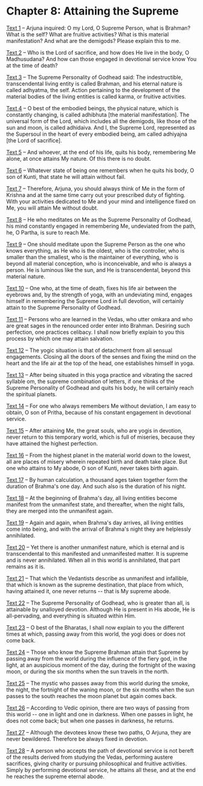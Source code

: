 # Chapter 8: Attaining the Supreme

[Text 1](1.md) – Arjuna inquired: O my Lord, O Supreme Person, what is Brahman? What is the self? What are fruitive activities? What is this material manifestation? And what are the demigods? Please explain this to me.

[Text 2](2.md) – Who is the Lord of sacrifice, and how does He live in the body, O Madhusudana? And how can those engaged in devotional service know You at the time of death?

[Text 3](3.md) – The Supreme Personality of Godhead said: The indestructible, transcendental living entity is called Brahman, and his eternal nature is called adhyatma, the self. Action pertaining to the development of the material bodies of the living entities is called karma, or fruitive activities.

[Text 4](4.md) – O best of the embodied beings, the physical nature, which is constantly changing, is called adhibhuta [the material manifestation]. The universal form of the Lord, which includes all the demigods, like those of the sun and moon, is called adhidaiva. And I, the Supreme Lord, represented as the Supersoul in the heart of every embodied being, am called adhiyajna [the Lord of sacrifice].

[Text 5](5.md) – And whoever, at the end of his life, quits his body, remembering Me alone, at once attains My nature. Of this there is no doubt.

[Text 6](6.md) – Whatever state of being one remembers when he quits his body, O son of Kunti, that state he will attain without fail.

[Text 7](7.md) – Therefore, Arjuna, you should always think of Me in the form of Krishna and at the same time carry out your prescribed duty of fighting. With your activities dedicated to Me and your mind and intelligence fixed on Me, you will attain Me without doubt.

[Text 8](8.md) – He who meditates on Me as the Supreme Personality of Godhead, his mind constantly engaged in remembering Me, undeviated from the path, he, O Partha, is sure to reach Me.

[Text 9](9.md) – One should meditate upon the Supreme Person as the one who knows everything, as He who is the oldest, who is the controller, who is smaller than the smallest, who is the maintainer of everything, who is beyond all material conception, who is inconceivable, and who is always a person. He is luminous like the sun, and He is transcendental, beyond this material nature.

[Text 10](10.md) – One who, at the time of death, fixes his life air between the eyebrows and, by the strength of yoga, with an undeviating mind, engages himself in remembering the Supreme Lord in full devotion, will certainly attain to the Supreme Personality of Godhead.

[Text 11](11.md) – Persons who are learned in the Vedas, who utter omkara and who are great sages in the renounced order enter into Brahman. Desiring such perfection, one practices celibacy. I shall now briefly explain to you this process by which one may attain salvation.

[Text 12](12.md) – The yogic situation is that of detachment from all sensual engagements. Closing all the doors of the senses and fixing the mind on the heart and the life air at the top of the head, one establishes himself in yoga.

[Text 13](13.md) – After being situated in this yoga practice and vibrating the sacred syllable om, the supreme combination of letters, if one thinks of the Supreme Personality of Godhead and quits his body, he will certainly reach the spiritual planets.

[Text 14](14.md) – For one who always remembers Me without deviation, I am easy to obtain, O son of Pritha, because of his constant engagement in devotional service.

[Text 15](15.md) – After attaining Me, the great souls, who are yogis in devotion, never return to this temporary world, which is full of miseries, because they have attained the highest perfection.

[Text 16](16.md) – From the highest planet in the material world down to the lowest, all are places of misery wherein repeated birth and death take place. But one who attains to My abode, O son of Kunti, never takes birth again.

[Text 17](17.md) – By human calculation, a thousand ages taken together form the duration of Brahma's one day. And such also is the duration of his night.

[Text 18](18.md) – At the beginning of Brahma's day, all living entities become manifest from the unmanifest state, and thereafter, when the night falls, they are merged into the unmanifest again.

[Text 19](19.md) – Again and again, when Brahma's day arrives, all living entities come into being, and with the arrival of Brahma's night they are helplessly annihilated.

[Text 20](20.md) – Yet there is another unmanifest nature, which is eternal and is transcendental to this manifested and unmanifested matter. It is supreme and is never annihilated. When all in this world is annihilated, that part remains as it is.

[Text 21](21.md) – That which the Vedantists describe as unmanifest and infallible, that which is known as the supreme destination, that place from which, having attained it, one never returns -- that is My supreme abode.

[Text 22](22.md) – The Supreme Personality of Godhead, who is greater than all, is attainable by unalloyed devotion. Although He is present in His abode, He is all-pervading, and everything is situated within Him.

[Text 23](23.md) – O best of the Bharatas, I shall now explain to you the different times at which, passing away from this world, the yogi does or does not come back.

[Text 24](24.md) – Those who know the Supreme Brahman attain that Supreme by passing away from the world during the influence of the fiery god, in the light, at an auspicious moment of the day, during the fortnight of the waxing moon, or during the six months when the sun travels in the north.

[Text 25](25.md) – The mystic who passes away from this world during the smoke, the night, the fortnight of the waning moon, or the six months when the sun passes to the south reaches the moon planet but again comes back.

[Text 26](26.md) – According to Vedic opinion, there are two ways of passing from this world -- one in light and one in darkness. When one passes in light, he does not come back; but when one passes in darkness, he returns.

[Text 27](27.md) – Although the devotees know these two paths, O Arjuna, they are never bewildered. Therefore be always fixed in devotion.

[Text 28](28.md) – A person who accepts the path of devotional service is not bereft of the results derived from studying the Vedas, performing austere sacrifices, giving charity or pursuing philosophical and fruitive activities. Simply by performing devotional service, he attains all these, and at the end he reaches the supreme eternal abode.

